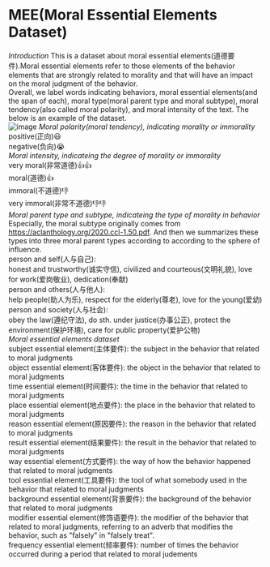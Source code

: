 # MEE(Moral Essential Elements Dataset)
_Introduction_
This is a dataset about moral essential elements(道德要件).Moral essential elements refer to those elements of the behavior elements that are strongly related to morality and that will have an impact on the moral judgment of the behavior. <br />
Overall, we label words indicating behaviors, moral essential elements(and the span of each), moral type(moral parent type and moral subtype), moral tendency(also called moral polarity), and moral intensity of the text. 
The below is an example of the dataset. <br />
![image](https://github.com/blcunlp/MEE/assets/31537780/8ae8369f-ff78-4b29-ae75-79b77d684106)
_Moral polarity(moral tendency), indicating morality or immorality_ <br />
positive(正向):smiley: <br />
negative(负向):sob: <br />
_Moral intensity, indicateing the degree of morality or immorality_ <br />
very moral(非常道德):+1::+1: <br />
moral(道德):+1: <br />
immoral(不道德):-1: <br />
very immoral(非常不道德):-1::-1: <br />
_Moral parent type and subtype, indicateing the type of morality in behavior_ <br />
Especially, the moral subtype originally comes from https://aclanthology.org/2020.ccl-1.50.pdf. And then we summarizes these types into three moral parent types according to according to the sphere of influence. <br />
person and self(人与自己): <br />
honest and trustworthy(诚实守信), civilized and courteous(文明礼貌), love for work(爱岗敬业), dedication(奉献)<br />
person and others(人与他人): <br />
help people(助人为乐), respect for the elderly(尊老), love for the young(爱幼)<br />
person and society(人与社会):<br />
obey the law(遵纪守法), do sth. under justice(办事公正), protect the environment(保护环境), care for public property(爱护公物)<br />
_Moral essential elements dataset_ <br />
subject essential element(主体要件): the subject in the behavior that related to moral judgments <br />
object essential element(客体要件): the object in the behavior that related to moral judgments <br />
time essential element(时间要件): the time in the behavior that related to moral judgments <br />
place essential element(地点要件): the place in the behavior that related to moral judgments <br />
reason essential element(原因要件): the reason in the behavior that related to moral judgments <br />
result essential element(结果要件): the result in the behavior that related to moral judgments <br />
way essential element(方式要件): the way of how the behavior happened that related to moral judgments <br />
tool essential element(工具要件): the tool of what somebody used in the behavior that related to moral judgments <br />
background essential element(背景要件): the background of the behavior that related to moral judgments <br />
modifier essential element(修饰语要件): the modifier of the behavior that related to moral judgments, referring to an adverb that modifies the behavior, such as "falsely" in "falsely treat". <br />
frequency essential element(频率要件): number of times the behavior occurred during a period that related to moral judements <br />



